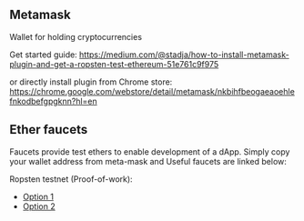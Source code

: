 ## Metamask

Wallet for holding cryptocurrencies

Get started guide: https://medium.com/@stadja/how-to-install-metamask-plugin-and-get-a-ropsten-test-ethereum-51e761c9f975

or directly install plugin from Chrome store: https://chrome.google.com/webstore/detail/metamask/nkbihfbeogaeaoehlefnkodbefgpgknn?hl=en

## Ether faucets

Faucets provide test ethers to enable development of a dApp. Simply copy your wallet address from meta-mask and Useful faucets are linked below: 

Ropsten testnet (Proof-of-work):

* [Option 1](https://faucet.ropsten.be/)
* [Option 2](https://faucet.egorfine.com/)

